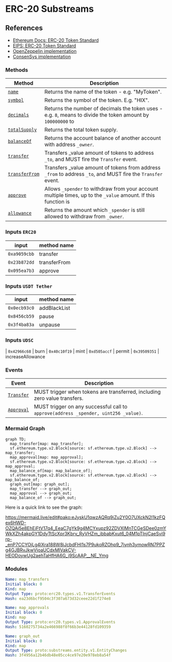 # ERC-20 Substreams

## References
- [Ethereum Docs: ERC-20 Token Standard](https://ethereum.org/en/developers/docs/standards/tokens/erc-20/)
- [EIPS: ERC-20 Token Standard ](https://eips.ethereum.org/EIPS/eip-20)
- [OpenZeppelin implementation](https://github.com/OpenZeppelin/openzeppelin-contracts/blob/9b3710465583284b8c4c5d2245749246bb2e0094/contracts/token/ERC20/ERC20.sol)
- [ConsenSys implementation](https://github.com/ConsenSys/Tokens/blob/fdf687c69d998266a95f15216b1955a4965a0a6d/contracts/eip20/EIP20.sol)

### Methods

| Method | Description |
|--------|-------------|
| [`name`](https://eips.ethereum.org/EIPS/eip-20#name) | Returns the name of the token - e.g. "MyToken".
| [`symbol`](https://eips.ethereum.org/EIPS/eip-20#symbol) | Returns the symbol of the token. E.g. "HIX". |
| [`decimals`](https://eips.ethereum.org/EIPS/eip-20#decimals) | Returns the number of decimals the token uses - e.g. `8`, means to divide the token amount by `100000000` to  |get its user representation.
| [`totalSupply`](https://eips.ethereum.org/EIPS/eip-20#totalSupply) | Returns the total token supply. |
| [`balanceOf`](https://eips.ethereum.org/EIPS/eip-20#balanceof) | Returns the account balance of another account with address `_owner`. |
| [`transfer`](https://eips.ethereum.org/EIPS/eip-20#transfer) | Transfers _value amount of tokens to address `_to`, and MUST fire the `Transfer` event. |
| [`transferFrom`](https://eips.ethereum.org/EIPS/eip-20#transferFrom) | Transfers _value amount of tokens from address `_from` to address `_to`, and MUST fire the `Transfer` event. |
| [`approve`](https://eips.ethereum.org/EIPS/eip-20#approve) | Allows `_spender` to withdraw from your account multiple times, up to the `_value` amount. If this function is  |called again it overwrites the current allowance with `_value`.
| [`allowance`](https://eips.ethereum.org/EIPS/eip-20#allowance) | Returns the amount which `_spender` is still allowed to withdraw from `_owner`. |

### Inputs `ERC20`

| input         | method name   |
|---------------|---------------|
| `0xa9059cbb`  | transfer
| `0x23b872dd`  | transferFrom
| `0x095ea7b3`  | approve

### Inputs `USDT Tether`

| input         | method name   |
|---------------|---------------|
| `0x0ecb93c0`  | addBlackList
| `0x8456cb59`  | pause
| `0x3f4ba83a`  | unpause

### Inputs `UDSC`

| `0x42966c68`  | burn
| `0x40c10f19`  | mint
| `0xd505accf`  | permit
| `0x39509351`  | increaseAllowance

### Events

| Event  | Description |
|--------|-------------|
| [`Transfer`](https://eips.ethereum.org/EIPS/eip-20#transfer-1) | MUST trigger when tokens are transferred, including zero value transfers. |
| [`Approval`](https://eips.ethereum.org/EIPS/eip-20#approval) | MUST trigger on any successful call to `approve(address _spender, uint256 _value)`. |

### Mermaid Graph


```mermaid
graph TD;
  map_transfer[map: map_transfer];
  sf.ethereum.type.v2.Block[source: sf.ethereum.type.v2.Block] --> map_transfer;
  map_approval[map: map_approval];
  sf.ethereum.type.v2.Block[source: sf.ethereum.type.v2.Block] --> map_approval;
  map_balance_of[map: map_balance_of];
  sf.ethereum.type.v2.Block[source: sf.ethereum.type.v2.Block] --> map_balance_of;
  graph_out[map: graph_out];
  map_transfer --> graph_out;
  map_approval --> graph_out;
  map_balance_of --> graph_out;
```

Here is a quick link to see the graph:

https://mermaid.live/edit#pako:eJyskU1qwzAQRq9iZu2Y0O7UXckN2l1kzFQex6HWD-OZQAi5e8EhEiFtV17q4_EeaC7gYk9g4MCYxupz92ZDVXlMnTCGeSDee0zmYWkXZh4akpGY1DdyTtScXpr3Kbrv_RyVHZm_ibbabKxut6_04M1pTInjCaeSvi9rp-_enP7CCYOjLg4lXra188W8iJcbdFHl1s7P9ukoRZOhp9_7jynh3ymowRN7PPZg4GJBRvJkwVjoaUCdxMIVakCV-HEODoywUg2aehTaHfHA6G_j9ScAAP__NE_Ymg

### Modules

```yaml
Name: map_transfers
Initial block: 0
Kind: map
Output Type: proto:erc20.types.v1.TransferEvents
Hash: ea23d6bcf9504c3f307a673d32ceee22d1f274e8

Name: map_approvals
Initial block: 0
Kind: map
Output Type: proto:erc20.types.v1.ApprovalEvents
Hash: 5160275734a2e466988f8f66b3e44128fd109359

Name: graph_out
Initial block: 0
Kind: map
Output Type: proto:substreams.entity.v1.EntityChanges
Hash: 3f4956a12b46db48e05cc4ce97e20e978eb8a54f
```
